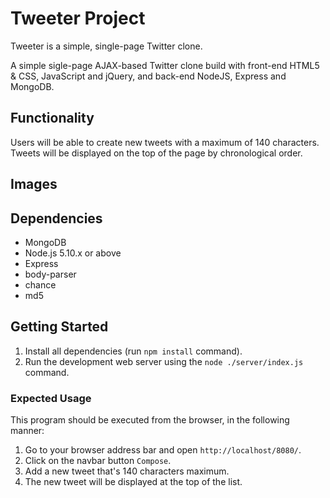 # Tweeter Project

Tweeter is a simple, single-page Twitter clone.

A simple sigle-page AJAX-based Twitter clone build with front-end HTML5 & CSS, JavaScript and jQuery, and back-end NodeJS, Express and MongoDB.

## Functionality

Users will be able to create new tweets with a maximum of 140 characters. Tweets will be displayed on the top of the page by chronological order.

## Images

## Dependencies

- MongoDB
- Node.js 5.10.x or above
- Express
- body-parser
- chance
- md5

## Getting Started

1. Install all dependencies (run `npm install` command).
2. Run the development web server using the `node ./server/index.js` command.

### Expected Usage

This program should be executed from the browser, in the following manner:

1. Go to your browser address bar and open `http://localhost/8080/`.
2. Click on the navbar button `Compose`.
3. Add a new tweet that's 140 characters maximum.
4. The new tweet will be displayed at the top of the list.

